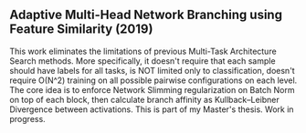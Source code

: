 
## Adaptive Multi-Head Network Branching using Feature Similarity (2019)

This work eliminates the limitations of previous Multi-Task Architecture Search methods. More specifically, it doesn't require that each sample should have labels for all tasks, is NOT limited only to classification, doesn't require O(N^2) training on all possible pairwise configurations on each level. The core idea is to enforce Network Slimming regularization on Batch Norm on top of each block, then calculate branch affinity as Kullback&ndash;Leibner Divergence between activations. This is part of my Master's thesis. Work in progress.
